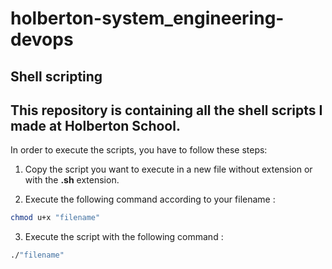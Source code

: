 # holberton-system_engineering-devops

## Shell scripting

## This repository is containing all the shell scripts I made at Holberton School.

In order to execute the scripts, you have to follow these steps:

1. Copy the script you want to execute in a new file without extension or with the **.sh** extension.

2. Execute the following command according to your filename :
```sh
chmod u+x "filename"
```
3. Execute the script with the following command :
```sh
./"filename"
```

